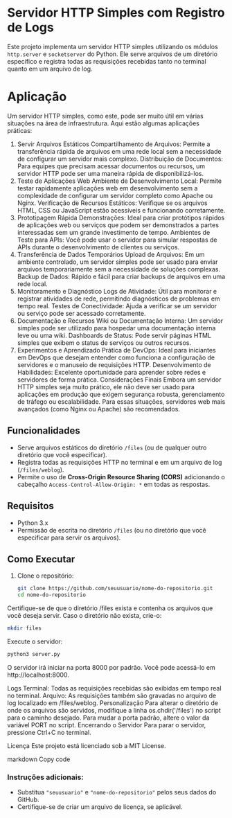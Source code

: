# Servidor HTTP Simples com Registro de Logs

Este projeto implementa um servidor HTTP simples utilizando os módulos `http.server` e `socketserver` do Python. 
Ele serve arquivos de um diretório específico e registra todas as requisições recebidas tanto no terminal quanto em um arquivo de log.

# Aplicação

Um servidor HTTP simples, como este, pode ser muito útil em várias situações na área de infraestrutura. 
Aqui estão algumas aplicações práticas:

1. Servir Arquivos Estáticos
Compartilhamento de Arquivos: Permite a transferência rápida de arquivos em uma rede local sem a necessidade de configurar um servidor mais complexo.
Distribuição de Documentos: Para equipes que precisam acessar documentos ou recursos, um servidor HTTP pode ser uma maneira rápida de disponibilizá-los.
2. Teste de Aplicações Web
Ambiente de Desenvolvimento Local: Permite testar rapidamente aplicações web em desenvolvimento sem a complexidade de configurar um servidor completo como Apache ou Nginx.
Verificação de Recursos Estáticos: Verifique se os arquivos HTML, CSS ou JavaScript estão acessíveis e funcionando corretamente.
3. Prototipagem Rápida
Demonstrações: Ideal para criar protótipos rápidos de aplicações web ou serviços que podem ser demonstrados a partes interessadas sem um grande investimento de tempo.
Ambientes de Teste para APIs: Você pode usar o servidor para simular respostas de APIs durante o desenvolvimento de clientes ou serviços.
4. Transferência de Dados Temporários
Upload de Arquivos: Em um ambiente controlado, um servidor simples pode ser usado para enviar arquivos temporariamente sem a necessidade de soluções complexas.
Backup de Dados: Rápido e fácil para criar backups de arquivos em uma rede local.
5. Monitoramento e Diagnóstico
Logs de Atividade: Útil para monitorar e registrar atividades de rede, permitindo diagnósticos de problemas em tempo real.
Testes de Conectividade: Ajuda a verificar se um servidor ou serviço pode ser acessado corretamente.
6. Documentação e Recursos
Wiki ou Documentação Interna: Um servidor simples pode ser utilizado para hospedar uma documentação interna leve ou uma wiki.
Dashboards de Status: Pode servir páginas HTML simples que exibem o status de serviços ou outros recursos.
7. Experimentos e Aprendizado
Prática de DevOps: Ideal para iniciantes em DevOps que desejam entender como funciona a configuração de servidores e o manuseio de requisições HTTP.
Desenvolvimento de Habilidades: Excelente oportunidade para aprender sobre redes e servidores de forma prática.
Considerações Finais
Embora um servidor HTTP simples seja muito prático, ele não deve ser usado para aplicações em produção que exigem segurança robusta, gerenciamento de tráfego ou escalabilidade. Para essas situações, servidores web mais avançados (como Nginx ou Apache) são recomendados.


## Funcionalidades

- Serve arquivos estáticos do diretório `/files` (ou de qualquer outro diretório que você especificar).
- Registra todas as requisições HTTP no terminal e em um arquivo de log (`/files/weblog`).
- Permite o uso de **Cross-Origin Resource Sharing (CORS)** adicionando o cabeçalho `Access-Control-Allow-Origin: *` em todas as respostas.

## Requisitos

- Python 3.x
- Permissão de escrita no diretório `/files` (ou no diretório que você especificar para servir os arquivos).

## Como Executar

1. Clone o repositório:
   ```bash
   git clone https://github.com/seuusuario/nome-do-repositorio.git
   cd nome-do-repositorio
Certifique-se de que o diretório /files exista e contenha os arquivos que você deseja servir. Caso o diretório não exista, crie-o:

 ```bash
mkdir files
 ```
Execute o servidor:

 ```bash
python3 server.py
 ```
O servidor irá iniciar na porta 8000 por padrão. Você pode acessá-lo em http://localhost:8000.

Logs
Terminal: Todas as requisições recebidas são exibidas em tempo real no terminal.
Arquivo: As requisições também são gravadas no arquivo de log localizado em /files/weblog.
Personalização
Para alterar o diretório de onde os arquivos são servidos, modifique a linha os.chdir('/files') no script para o caminho desejado.
Para mudar a porta padrão, altere o valor da variável PORT no script.
Encerrando o Servidor
Para parar o servidor, pressione Ctrl+C no terminal.

Licença
Este projeto está licenciado sob a MIT License.

markdown
Copy code

### Instruções adicionais:
- Substitua `"seuusuario"` e `"nome-do-repositorio"` pelos seus dados do GitHub.
- Certifique-se de criar um arquivo de licença, se aplicável.

